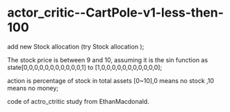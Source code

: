 # actor_critic--CartPole-v1-less-then-100
add new Stock allocation (try Stock allocation );

The stock price is between 9 and 10, assuming it is the sin function as state[0,0,0,0,0,0,0,0,0,0,0,1] to [1,0,0,0,0,0,0,0,0,0,0,0];

action  is  percentage of  stock in  total assets [0~10],0 means no stock ,10 means no money;

code of actro_ctritic study from EthanMacdonald.
